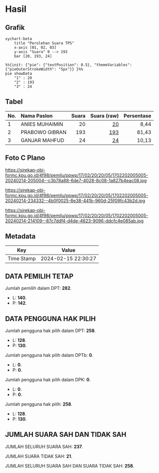 # Hasil

## Grafik

```mermaid
xychart-beta
    title "Perolehan Suara TPS"
    x-axis [01, 02, 03]
    y-axis "Suara" 0 --> 193
    bar [20, 193, 24]
```

```mermaid
%%{init: {"pie": {"textPosition": 0.5}, "themeVariables": {"pieOuterStrokeWidth": "5px"}} }%%
pie showData
    "1" : 20
    "2" : 193
    "3" : 24
```

## Tabel

| No. | Nama Paslon    | Suara | Suara (raw) | Persentase |
|:--- |:-------------- | -----:| -----------:| ----------:|
| 1   | ANIES MUHAIMIN | 20    | [20][p-1]   | 8,44       |
| 2   | PRABOWO GIBRAN | 193   | [193][p-2]  | 81,43      |
| 3   | GANJAR MAHFUD  | 24    | [24][p-3]   | 10,13      |


[p-1]: https://github.com/gigit-pemilu/pemilu-2024-17-bengkulu/blob/main/pilpres/hitung-suara/sub/17-bengkulu/sub/02-rejang-lebong/sub/20-binduriang/sub/2005-air-apo/sub/005-tps/sub/paslon-1.txt
[p-2]: https://github.com/gigit-pemilu/pemilu-2024-17-bengkulu/blob/main/pilpres/hitung-suara/sub/17-bengkulu/sub/02-rejang-lebong/sub/20-binduriang/sub/2005-air-apo/sub/005-tps/sub/paslon-2.txt
[p-3]: https://github.com/gigit-pemilu/pemilu-2024-17-bengkulu/blob/main/pilpres/hitung-suara/sub/17-bengkulu/sub/02-rejang-lebong/sub/20-binduriang/sub/2005-air-apo/sub/005-tps/sub/paslon-3.txt

## Foto C Plano

https://sirekap-obj-formc.kpu.go.id/4f98/pemilu/ppwp/17/02/20/20/05/1702202005005-20240214-205004--c3b78a88-6de7-4028-8c08-1a827b4eac08.jpg

https://sirekap-obj-formc.kpu.go.id/4f98/pemilu/ppwp/17/02/20/20/05/1702202005005-20240214-234332--4b0f0025-8e38-441b-960d-25f09fc43b2d.jpg

https://sirekap-obj-formc.kpu.go.id/4f98/pemilu/ppwp/17/02/20/20/05/1702202005005-20240214-214109--87c7ddf4-d4de-4623-9096-ddcfc4e085ab.jpg


## Metadata

| Key        | Value               |
| ---------- | ------------------- |
| Time Stamp | 2024-02-15 22:30:27 |


## DATA PEMILIH TETAP

Jumlah pemilih dalam DPT: **282**.
 * L: **140**.
 * P: **142**.

## DATA PENGGUNA HAK PILIH

Jumlah pengguna hak pilih dalam DPT: **258**.
 * L: **128**.
 * P: **130**.

Jumlah pengguna hak pilih dalam DPTb: **0**.
 * L: **0**.
 * P: **0**.

Jumlah pengguna hak pilih dalam DPK: **0**.
 * L: **0**.
 * P: **0**.

Jumlah pengguna hak pilih: **258**.
 * L: **128**.
 * P: **130**.

## JUMLAH SUARA SAH DAN TIDAK SAH

JUMLAH SELURUH SUARA SAH: **237**.

JUMLAH SUARA TIDAK SAH: **21**.

JUMLAH SELURUH SUARA SAH DAN SUARA TIDAK SAH: **258**.


